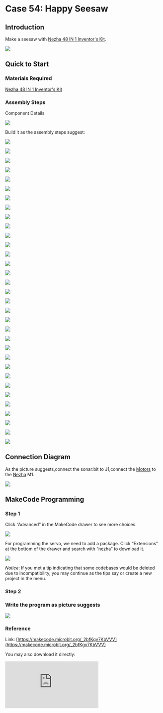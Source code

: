 ﻿# Case 54: Happy Seesaw
## Introduction

Make a seesaw with [Nezha 48 IN 1 Inventor's Kit](https://www.elecfreaks.com/nezha-inventor-s-kit-for-micro-bit-without-micro-bit-board.html).


![](https://wiki-media-ef.oss-cn-hongkong.aliyuncs.com//images/neza-inventor-s-kit-case-54-01.png)



## Quick to Start

### Materials Required

[Nezha 48 IN 1 Inventor's Kit](https://www.elecfreaks.com/nezha-inventor-s-kit-for-micro-bit-without-micro-bit-board.html)

### Assembly Steps

Component Details

![](https://wiki-media-ef.oss-cn-hongkong.aliyuncs.com//images/neza-inventor-s-kit-case-54-02.png)

Build it as the assembly steps suggest:




![](https://wiki-media-ef.oss-cn-hongkong.aliyuncs.com//images/neza-inventor-s-kit-step-54-01.png)

![](https://wiki-media-ef.oss-cn-hongkong.aliyuncs.com//images/neza-inventor-s-kit-step-54-02.png)

![](https://wiki-media-ef.oss-cn-hongkong.aliyuncs.com//images/neza-inventor-s-kit-step-54-03.png)

![](https://wiki-media-ef.oss-cn-hongkong.aliyuncs.com//images/neza-inventor-s-kit-step-54-04.png)

![](https://wiki-media-ef.oss-cn-hongkong.aliyuncs.com//images/neza-inventor-s-kit-step-54-05.png)

![](https://wiki-media-ef.oss-cn-hongkong.aliyuncs.com//images/neza-inventor-s-kit-step-54-06.png)

![](https://wiki-media-ef.oss-cn-hongkong.aliyuncs.com//images/neza-inventor-s-kit-step-54-07.png)

![](https://wiki-media-ef.oss-cn-hongkong.aliyuncs.com//images/neza-inventor-s-kit-step-54-08.png)

![](https://wiki-media-ef.oss-cn-hongkong.aliyuncs.com//images/neza-inventor-s-kit-step-54-09.png)

![](https://wiki-media-ef.oss-cn-hongkong.aliyuncs.com//images/neza-inventor-s-kit-step-54-10.png)

![](https://wiki-media-ef.oss-cn-hongkong.aliyuncs.com//images/neza-inventor-s-kit-step-54-11.png)

![](https://wiki-media-ef.oss-cn-hongkong.aliyuncs.com//images/neza-inventor-s-kit-step-54-12.png)

![](https://wiki-media-ef.oss-cn-hongkong.aliyuncs.com//images/neza-inventor-s-kit-step-54-13.png)

![](https://wiki-media-ef.oss-cn-hongkong.aliyuncs.com//images/neza-inventor-s-kit-step-54-14.png)

![](https://wiki-media-ef.oss-cn-hongkong.aliyuncs.com//images/neza-inventor-s-kit-step-54-15.png)

![](https://wiki-media-ef.oss-cn-hongkong.aliyuncs.com//images/neza-inventor-s-kit-step-54-16.png)

![](https://wiki-media-ef.oss-cn-hongkong.aliyuncs.com//images/neza-inventor-s-kit-step-54-17.png)

![](https://wiki-media-ef.oss-cn-hongkong.aliyuncs.com//images/neza-inventor-s-kit-step-54-18.png)

![](https://wiki-media-ef.oss-cn-hongkong.aliyuncs.com//images/neza-inventor-s-kit-step-54-19.png)

![](https://wiki-media-ef.oss-cn-hongkong.aliyuncs.com//images/neza-inventor-s-kit-step-54-20.png)

![](https://wiki-media-ef.oss-cn-hongkong.aliyuncs.com//images/neza-inventor-s-kit-step-54-21.png)

![](https://wiki-media-ef.oss-cn-hongkong.aliyuncs.com//images/neza-inventor-s-kit-step-54-22.png)

![](https://wiki-media-ef.oss-cn-hongkong.aliyuncs.com//images/neza-inventor-s-kit-step-54-23.png)

![](https://wiki-media-ef.oss-cn-hongkong.aliyuncs.com//images/neza-inventor-s-kit-step-54-24.png)

![](https://wiki-media-ef.oss-cn-hongkong.aliyuncs.com//images/neza-inventor-s-kit-step-54-25.png)

![](https://wiki-media-ef.oss-cn-hongkong.aliyuncs.com//images/neza-inventor-s-kit-step-54-26.png)

![](https://wiki-media-ef.oss-cn-hongkong.aliyuncs.com//images/neza-inventor-s-kit-step-54-27.png)

![](https://wiki-media-ef.oss-cn-hongkong.aliyuncs.com//images/neza-inventor-s-kit-step-54-28.png)

![](https://wiki-media-ef.oss-cn-hongkong.aliyuncs.com//images/neza-inventor-s-kit-step-54-29.png)

![](https://wiki-media-ef.oss-cn-hongkong.aliyuncs.com//images/neza-inventor-s-kit-step-54-30.png)

![](https://wiki-media-ef.oss-cn-hongkong.aliyuncs.com//images/neza-inventor-s-kit-step-54-31.png)

![](https://wiki-media-ef.oss-cn-hongkong.aliyuncs.com//images/neza-inventor-s-kit-step-54-32.png)

![](https://wiki-media-ef.oss-cn-hongkong.aliyuncs.com//images/neza-inventor-s-kit-step-54-33.png)

## Connection Diagram

As the picture suggests,connect the sonar:bit to J1,connect the [Motors](https://shop.elecfreaks.com/products/elecfreaks-high-speed-building-blocks-motor?_pos=4&_sid=a2da3fff8&_ss=r) to the [Nezha](https://shop.elecfreaks.com/products/elecfreaks-nezha-breakout-board?_pos=1&_sid=00432325a&_ss=r)  M1.

![](https://wiki-media-ef.oss-cn-hongkong.aliyuncs.com//images/neza-inventor-s-kit-case-54-03.png)

## MakeCode Programming

### Step 1

Click “Advanced” in the MakeCode drawer to see more choices.

![](https://wiki-media-ef.oss-cn-hongkong.aliyuncs.com//images/neza-inventor-s-kit-case-37-04.png)

For programming the servo, we need to add a package. Click “Extensions” at the bottom of the drawer and search with “nezha” to download it.

![](https://wiki-media-ef.oss-cn-hongkong.aliyuncs.com//images/neza-inventor-s-kit-case-37-06.png)

*Notice*: If you met a tip indicating that some codebases would be deleted due to incompatibility, you may continue as the tips say or create a new project in the menu.

### Step 2
### Write the program as picture suggests

![](https://wiki-media-ef.oss-cn-hongkong.aliyuncs.com//images/neza-inventor-s-kit-case-54-07.png)

### Reference

Link: [https://makecode.microbit.org/_2bfKgv7KbVVV](https://makecode.microbit.org/_2bfKgv7KbVVV)

You may also download it directly:

<div
    style={{
        position: 'relative',
        paddingBottom: '60%',
        overflow: 'hidden',
    }}
>
    <iframe
        src="https://makecode.microbit.org/_2bfKgv7KbVVV"
        frameborder="0"
        sandbox="allow-popups allow-forms allow-scripts allow-same-origin"
        style={{
            position: 'absolute',
            width: '100%',
            height: '100%',
        }}
    />
</div>

### Result

When there is an obstruction in front of it. the objects will be pushed down automatically.
